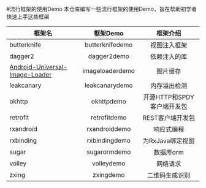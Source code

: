 #流行框架的使用Demo
本仓库编写一些流行框架的使用Demo，旨在帮助初学者快速上手这些框架

| 框架名        | 框架Demo      |框架介绍 |
| ------------- |:-------------:|:-------------:|
| butterknife   | butterknifedemo |视图注入框架|
| dagger2      | dagger2demo      |依赖注入的库|
| [Android-Universal-Image-Loader](https://github.com/nostra13/Android-Universal-Image-Loader) | imageloaderdemo |图片缓存     |
| leakcanary       | leakcanarydemo |内存溢出检测 |
| okhttp      | okhttpdemo      | 开源HTTP和SPDY客户端开发包|
| retrofit | retrofitdemo      |REST客户端开发包|
| rxandroid      | rxandroiddemo |响应式编程|
| rxbinding     | rxbindingdemo |为RxJava绑定视图|
| sugar | sugarormdemo     |数据库orm|
| volley      | volleydemo |网络请求|
| zxing     | zxingdemo |二维码生成识别|